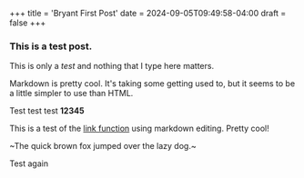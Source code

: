 +++
title = 'Bryant First Post'
date = 2024-09-05T09:49:58-04:00
draft = false
+++
### This is a test post. 
This is only a *test* and nothing that I type here matters. 

Markdown is pretty cool. It's taking some getting used to, but it seems to be a little simpler to use than HTML. 

Test test test **12345**

This is a test of the [link function](https://youtu.be/dQw4w9WgXcQ?si=48ck8bncUCTUHC9E) using markdown editing. Pretty cool!

~The quick brown fox jumped over the lazy dog.~

Test again